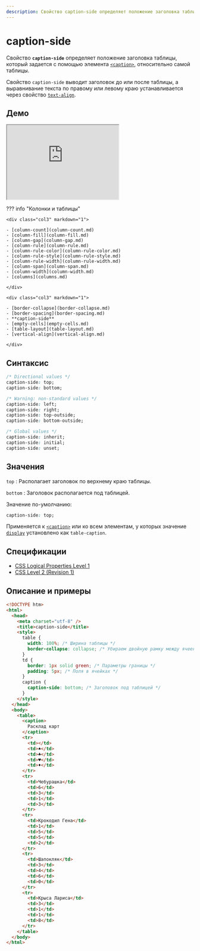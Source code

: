 ```yaml
---
description: Свойство caption-side определяет положение заголовка таблицы, который задается с помощью элемента caption, относительно самой таблицы
---
```


# caption-side

Свойство **`caption-side`** определяет положение заголовка таблицы, который задается с помощью элемента [`<caption>`](/html/caption/), относительно самой таблицы.

Свойство `caption-side` выводит заголовок до или после таблицы, а выравнивание текста по правому или левому краю устанавливается через свойство [`text-align`](text-align.md).

## Демо

<iframe class="interactive is-default-height" height="200" src="https://interactive-examples.mdn.mozilla.net/pages/css/caption-side.html" title="MDN Web Docs Interactive Example" loading="lazy" data-readystate="complete"></iframe>

??? info "Колонки и таблицы"

    <div class="col3" markdown="1">

    - [column-count](column-count.md)
    - [column-fill](column-fill.md)
    - [column-gap](column-gap.md)
    - [column-rule](column-rule.md)
    - [column-rule-color](column-rule-color.md)
    - [column-rule-style](column-rule-style.md)
    - [column-rule-width](column-rule-width.md)
    - [column-span](column-span.md)
    - [column-width](column-width.md)
    - [columns](columns.md)

    </div>

    <div class="col3" markdown="1">

    - [border-collapse](border-collapse.md)
    - [border-spacing](border-spacing.md)
    - **caption-side**
    - [empty-cells](empty-cells.md)
    - [table-layout](table-layout.md)
    - [vertical-align](vertical-align.md)

    </div>

## Синтаксис

```css
/* Directional values */
caption-side: top;
caption-side: bottom;

/* Warning: non-standard values */
caption-side: left;
caption-side: right;
caption-side: top-outside;
caption-side: bottom-outside;

/* Global values */
caption-side: inherit;
caption-side: initial;
caption-side: unset;
```

## Значения

`top`
: Располагает заголовок по верхнему краю таблицы.

`bottom`
: Заголовок располагается под таблицей.

Значение по-умолчанию:

```css
caption-side: top;
```

Применяется к [`<caption>`](../html/caption.md) или ко всем элементам, у которых значение [`display`](display.md) установлено как `table-caption`.

## Спецификации

- [CSS Logical Properties Level 1](http://dev.w3.org/csswg/css-logical-props/#caption-side)
- [CSS Level 2 (Revision 1)](http://www.w3.org/TR/CSS2/tables.html#caption-position)

## Описание и примеры

```html
<!DOCTYPE htm>
<html>
  <head>
    <meta charset="utf-8" />
    <title>caption-side</title>
    <style>
      table {
        width: 100%; /* Ширина таблицы */
        border-collapse: collapse; /* Убираем двойную рамку между ячеек */
      }
      td {
        border: 1px solid green; /* Параметры границы */
        padding: 5px; /* Поля в ячейках */
      }
      caption {
        caption-side: bottom; /* Заголовок под таблицей */
      }
    </style>
  </head>
  <body>
    <table>
      <caption>
        Расклад карт
      </caption>
      <tr>
        <td></td>
        <td>♠</td>
        <td>♣</td>
        <td>♥</td>
        <td>♦</td>
      </tr>
      <tr>
        <td>Чебурашка</td>
        <td>6</td>
        <td>3</td>
        <td>1</td>
        <td>3</td>
      </tr>
      <tr>
        <td>Крокодил Гена</td>
        <td>1</td>
        <td>5</td>
        <td>5</td>
        <td>2</td>
      </tr>
      <tr>
        <td>Шапокляк</td>
        <td>3</td>
        <td>4</td>
        <td>6</td>
        <td>0</td>
      </tr>
      <tr>
        <td>Крыса Лариса</td>
        <td>3</td>
        <td>1</td>
        <td>1</td>
        <td>8</td>
      </tr>
    </table>
  </body>
</html>
```
